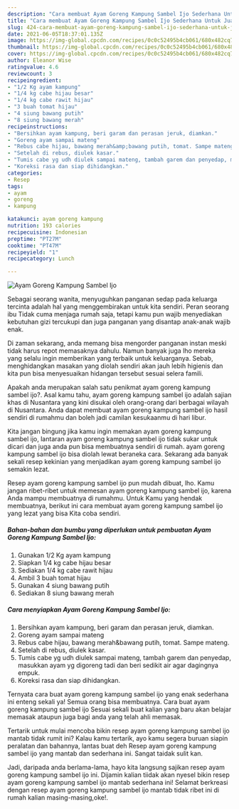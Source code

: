 ```yaml
---
description: "Cara membuat Ayam Goreng Kampung Sambel Ijo Sederhana Untuk Jualan"
title: "Cara membuat Ayam Goreng Kampung Sambel Ijo Sederhana Untuk Jualan"
slug: 424-cara-membuat-ayam-goreng-kampung-sambel-ijo-sederhana-untuk-jualan
date: 2021-06-05T18:37:01.135Z
image: https://img-global.cpcdn.com/recipes/0c0c52495b4cb061/680x482cq70/ayam-goreng-kampung-sambel-ijo-foto-resep-utama.jpg
thumbnail: https://img-global.cpcdn.com/recipes/0c0c52495b4cb061/680x482cq70/ayam-goreng-kampung-sambel-ijo-foto-resep-utama.jpg
cover: https://img-global.cpcdn.com/recipes/0c0c52495b4cb061/680x482cq70/ayam-goreng-kampung-sambel-ijo-foto-resep-utama.jpg
author: Eleanor Wise
ratingvalue: 4.6
reviewcount: 3
recipeingredient:
- "1/2 Kg ayam kampung"
- "1/4 kg cabe hijau besar"
- "1/4 kg cabe rawit hijau"
- "3 buah tomat hijau"
- "4 siung bawang putih"
- "8 siung bawang merah"
recipeinstructions:
- "Bersihkan ayam kampung, beri garam dan perasan jeruk, diamkan."
- "Goreng ayam sampai mateng"
- "Rebus cabe hijau, bawang merah&amp;bawang putih, tomat. Sampe mateng."
- "Setelah di rebus, diulek kasar."
- "Tumis cabe yg udh diulek sampai mateng, tambah garem dan penyedap, masukkan ayam yg digoreng tadi dan beri sedikit air agar dagingnya empuk."
- "Koreksi rasa dan siap dihidangkan."
categories:
- Resep
tags:
- ayam
- goreng
- kampung

katakunci: ayam goreng kampung 
nutrition: 193 calories
recipecuisine: Indonesian
preptime: "PT27M"
cooktime: "PT47M"
recipeyield: "1"
recipecategory: Lunch

---
```



![Ayam Goreng Kampung Sambel Ijo](https://img-global.cpcdn.com/recipes/0c0c52495b4cb061/680x482cq70/ayam-goreng-kampung-sambel-ijo-foto-resep-utama.jpg)

Sebagai seorang wanita, menyuguhkan panganan sedap pada keluarga tercinta adalah hal yang menggembirakan untuk kita sendiri. Peran seorang ibu Tidak cuma menjaga rumah saja, tetapi kamu pun wajib menyediakan kebutuhan gizi tercukupi dan juga panganan yang disantap anak-anak wajib enak.

Di zaman  sekarang, anda memang bisa mengorder panganan instan meski tidak harus repot memasaknya dahulu. Namun banyak juga lho mereka yang selalu ingin memberikan yang terbaik untuk keluarganya. Sebab, menghidangkan masakan yang diolah sendiri akan jauh lebih higienis dan kita pun bisa menyesuaikan hidangan tersebut sesuai selera famili. 



Apakah anda merupakan salah satu penikmat ayam goreng kampung sambel ijo?. Asal kamu tahu, ayam goreng kampung sambel ijo adalah sajian khas di Nusantara yang kini disukai oleh orang-orang dari berbagai wilayah di Nusantara. Anda dapat membuat ayam goreng kampung sambel ijo hasil sendiri di rumahmu dan boleh jadi camilan kesukaanmu di hari libur.

Kita jangan bingung jika kamu ingin memakan ayam goreng kampung sambel ijo, lantaran ayam goreng kampung sambel ijo tidak sukar untuk dicari dan juga anda pun bisa membuatnya sendiri di rumah. ayam goreng kampung sambel ijo bisa diolah lewat beraneka cara. Sekarang ada banyak sekali resep kekinian yang menjadikan ayam goreng kampung sambel ijo semakin lezat.

Resep ayam goreng kampung sambel ijo pun mudah dibuat, lho. Kamu jangan ribet-ribet untuk memesan ayam goreng kampung sambel ijo, karena Anda mampu membuatnya di rumahmu. Untuk Kamu yang hendak membuatnya, berikut ini cara membuat ayam goreng kampung sambel ijo yang lezat yang bisa Kita coba sendiri.

<!--inarticleads1-->

##### Bahan-bahan dan bumbu yang diperlukan untuk pembuatan Ayam Goreng Kampung Sambel Ijo:

1. Gunakan 1/2 Kg ayam kampung
1. Siapkan 1/4 kg cabe hijau besar
1. Sediakan 1/4 kg cabe rawit hijau
1. Ambil 3 buah tomat hijau
1. Gunakan 4 siung bawang putih
1. Sediakan 8 siung bawang merah




<!--inarticleads2-->

##### Cara menyiapkan Ayam Goreng Kampung Sambel Ijo:

1. Bersihkan ayam kampung, beri garam dan perasan jeruk, diamkan.
1. Goreng ayam sampai mateng
1. Rebus cabe hijau, bawang merah&amp;bawang putih, tomat. Sampe mateng.
1. Setelah di rebus, diulek kasar.
1. Tumis cabe yg udh diulek sampai mateng, tambah garem dan penyedap, masukkan ayam yg digoreng tadi dan beri sedikit air agar dagingnya empuk.
1. Koreksi rasa dan siap dihidangkan.




Ternyata cara buat ayam goreng kampung sambel ijo yang enak sederhana ini enteng sekali ya! Semua orang bisa membuatnya. Cara buat ayam goreng kampung sambel ijo Sesuai sekali buat kalian yang baru akan belajar memasak ataupun juga bagi anda yang telah ahli memasak.

Tertarik untuk mulai mencoba bikin resep ayam goreng kampung sambel ijo mantab tidak rumit ini? Kalau kamu tertarik, ayo kamu segera buruan siapin peralatan dan bahannya, lantas buat deh Resep ayam goreng kampung sambel ijo yang mantab dan sederhana ini. Sangat taidak sulit kan. 

Jadi, daripada anda berlama-lama, hayo kita langsung sajikan resep ayam goreng kampung sambel ijo ini. Dijamin kalian tiidak akan nyesel bikin resep ayam goreng kampung sambel ijo mantab sederhana ini! Selamat berkreasi dengan resep ayam goreng kampung sambel ijo mantab tidak ribet ini di rumah kalian masing-masing,oke!.

